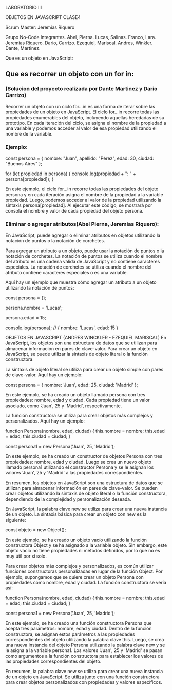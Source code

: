 LABORATORIO III

OBJETOS EN JAVASCRIPT CLASE4

Scrum Master: Jeremias Riquero

Grupo No-Code Integrantes. Abel, Pierna. Lucas, Salinas. Franco, Lara. Jeremias Riquero. Dario, Carrizo. Ezequiel, Mariscal. Andres, Winkler. Dante, Martinez.

Que es un objeto en JavaScript:


## Que es recorrer un objeto con un for in:
### (Solucion del proyecto realizada por Dante Martinez y Dario Carrizo)
Recorrer un objeto con un ciclo for...in es una forma de iterar sobre las propiedades de un objeto en JavaScript.
El ciclo for...in recorre todas las propiedades enumerables del objeto, incluyendo aquellas heredadas de su prototipo. En cada iteración del ciclo, se asigna el nombre de la propiedad a una variable y podemos acceder al valor de esa propiedad utilizando el nombre de la variable.
### Ejemplo: 

const persona = {
  nombre: "Juan",
  apellido: "Pérez",
  edad: 30,
  ciudad: "Buenos Aires"
};

for (let propiedad in persona) {
  console.log(propiedad + ": " + persona[propiedad]);
}

En este ejemplo, el ciclo for...in recorre todas las propiedades del objeto persona y en cada iteración asigna el nombre de la propiedad a la variable propiedad. Luego, podemos acceder al valor de la propiedad utilizando la sintaxis persona[propiedad].
Al ejecutar este código, se mostrará por consola el nombre y valor de cada propiedad del objeto persona.

### Eliminar o agregar atributos(Abel Pierna, Jeremias Riquero):
En JavaScript, puede agregar o eliminar atributos en objetos utilizando la notación de puntos o la notación de corchetes.

Para agregar un atributo a un objeto, puede usar la notación de puntos o la notación de corchetes. La notación de puntos se utiliza cuando el nombre del atributo es una cadena válida de JavaScript y no contiene caracteres especiales. La notación de corchetes se utiliza cuando el nombre del atributo contiene caracteres especiales o es una variable.

Aquí hay un ejemplo que muestra cómo agregar un atributo a un objeto utilizando la notación de puntos:

 const persona = {};
  
  persona.nombre = 'Lucas';
  
  persona.edad = 15;
  
  console.log(persona); // { nombre: 'Lucas', edad: 15 }
  
  OBJETOS EN JAVASCRIPT  (ANDRES WINCKLER - EZEQUIEL MARISCAL)
  En JavaScript, los objetos son una estructura de datos que se utilizan para almacenar información en pares de clave-valor. Para crear un objeto en JavaScript, se puede utilizar la sintaxis de objeto literal o la función constructora.

La sintaxis de objeto literal se utiliza para crear un objeto simple con pares de clave-valor. Aquí hay un ejemplo:

const persona = {
  nombre: 'Juan',
  edad: 25,
  ciudad: 'Madrid'
};

En este ejemplo, se ha creado un objeto llamado persona con tres propiedades: nombre, edad y ciudad. Cada propiedad tiene un valor asociado, como 'Juan', 25 y 'Madrid', respectivamente.

La función constructora se utiliza para crear objetos más complejos y personalizados. Aquí hay un ejemplo:

function Persona(nombre, edad, ciudad) {
  this.nombre = nombre;
  this.edad = edad;
  this.ciudad = ciudad;
}

const persona1 = new Persona('Juan', 25, 'Madrid');

En este ejemplo, se ha creado un constructor de objetos Persona con tres propiedades: nombre, edad y ciudad. Luego se crea un nuevo objeto llamado persona1 utilizando el constructor Persona y se le asignan los valores 'Juan', 25 y 'Madrid' a las propiedades correspondientes.

En resumen, los objetos en JavaScript son una estructura de datos que se utilizan para almacenar información en pares de clave-valor. Se pueden crear objetos utilizando la sintaxis de objeto literal o la función constructora, dependiendo de la complejidad y personalización deseada.

En JavaScript, la palabra clave new se utiliza para crear una nueva instancia de un objeto. La sintaxis básica para crear un objeto con new es la siguiente:

const objeto = new Object();

En este ejemplo, se ha creado un objeto vacío utilizando la función constructora Object y se ha asignado a la variable objeto. Sin embargo, este objeto vacío no tiene propiedades ni métodos definidos, por lo que no es muy útil por sí solo.

Para crear objetos más complejos y personalizados, es común utilizar funciones constructoras personalizadas en lugar de la función Object. Por ejemplo, supongamos que se quiere crear un objeto Persona con propiedades como nombre, edad y ciudad. La función constructora se vería así:

function Persona(nombre, edad, ciudad) {
  this.nombre = nombre;
  this.edad = edad;
  this.ciudad = ciudad;
}

const persona1 = new Persona('Juan', 25, 'Madrid');

En este ejemplo, se ha creado una función constructora Persona que acepta tres parámetros: nombre, edad y ciudad. Dentro de la función constructora, se asignan estos parámetros a las propiedades correspondientes del objeto utilizando la palabra clave this. Luego, se crea una nueva instancia del objeto Persona utilizando la palabra clave new y se le asigna a la variable persona1. Los valores 'Juan', 25 y 'Madrid' se pasan como argumentos a la función constructora para establecer los valores de las propiedades correspondientes del objeto.

En resumen, la palabra clave new se utiliza para crear una nueva instancia de un objeto en JavaScript. Se utiliza junto con una función constructora para crear objetos personalizados con propiedades y valores específicos.




